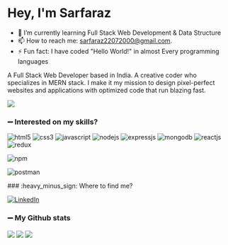 <h1>Hey, I'm Sarfaraz</h1>



<!-- **sarfaraz0730/sarfaraz0730** is a ✨ _special_ ✨ repository because its `README.md` (this file) appears on your GitHub profile.
Here are some ideas to get you started: -->

- 🌱 I’m currently learning Full Stack Web Development & Data Structure
- 📫 How to reach me: sarfaraz22072000@gmail.com.
- ⚡ Fun fact: I have coded "Hello World!" in almost Every programming languages


A Full Stack Web Developer based in India. A creative coder who specializes in MERN stack. I make it my mission to design pixel-perfect websites and applications with optimized code that run blazing fast.


<img src="https://badges.pufler.dev/Commits/yearly/Sarfaraz0730" />

### :heavy_minus_sign: Interested on my skills?
<p>
<a><img src="https://img.shields.io/badge/HTML5-E34F26?style=for-the-badge&logo=html5&logoColor=white" alt="html5"/></a>
<a><img src="https://img.shields.io/badge/CSS3-1572B6?style=for-the-badge&logo=css3&logoColor=white" alt="css3"/> </a>
<a><img src="https://img.shields.io/badge/JavaScript-323330?style=for-the-badge&logo=javascript&logoColor=F7DF1E" alt="javascript"/></a>
<a><img src="https://img.shields.io/badge/Node.js-339933?style=for-the-badge&logo=nodedotjs&logoColor=white" alt="nodejs" /></a>
<a><img src="https://img.shields.io/badge/Express.js-000000?style=for-the-badge&logo=express&logoColor=white" alt="expressjs"/></a>
<a><img src="https://img.shields.io/badge/MongoDB-4EA94B?style=for-the-badge&logo=mongodb&logoColor=white" alt="mongodb"/></a>
<a><img src="https://img.shields.io/badge/React-20232A?style=for-the-badge&logo=react&logoColor=61DAFB" alt="reactjs" /></a>
<a><img src="https://img.shields.io/badge/Redux-593D88?style=for-the-badge&logo=redux&logoColor=white" alt="redux" /></a>

<a><img src="https://img.shields.io/badge/npm-CB3837?style=for-the-badge&logo=npm&logoColor=white" alt="npm"/></a>

<a><img src="https://img.shields.io/badge/Postman-FF6C37?style=for-the-badge&logo=Postman&logoColor=white" alt="postman"/></a>



 


</p>
### :heavy_minus_sign: Where to find me?
<p> <a href="https://www.linkedin.com/in/sarfaraz-sheikh-5622561a7/" target="_blank">
    <img alt="LinkedIn" src="https://img.shields.io/badge/linkedin-%230077B5.svg?&style=for-the-badge&logo=linkedin&logoColor=white" /></a> 
    <!-- <a href="https://medium.com/@taherahmed.sj.95" target="_blank"> -->
<!--         
        <img alt="Medium" src="https://img.shields.io/badge/medium-%2312100E.svg?&style=for-the-badge&logo=medium&logoColor=white" /> -->
    </a>
</p>

### :heavy_minus_sign: My Github stats
<p>
<img align="center" src="https://github-readme-stats.vercel.app/api/top-langs/?username=	Sarfaraz0730&layout=compact&bg_color=0,73FA79,73FDFF,7A81FF&theme=graywhite&langs_count=10&exclude_repo=kasweb">
<img align="center" src="https://github-readme-stats.vercel.app/api?username=Sarfaraz0730&count_private=true&show_icons=trueline_height=21&bg_color=0,EC6C6C,FFD479,FFFC79,73FA79&theme=graywhite">	
<img align="center" src="https://github-readme-streak-stats.herokuapp.com/?user=Sarfaraz0730&theme=dracula">
</p>



